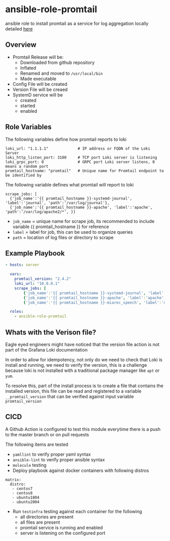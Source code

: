 # ansible-role-promtail
ansible role to install promtail as a service for log aggregation locally detailed [here](https://grafana.com/docs/loki/latest/installation/local/)

## Overview
 - Promtail Release will be:
    - Downloaded from github repository
    - Inflated
    - Renamed and moved to `/usr/local/bin`
    - Made executable
 - Config File will be created
 - Version File will be creaed
 - SystemD service will be
    - created
    - started
    - enabled

## Role Variables
The following variables define how promtail reports to loki
```
loki_url: "1.1.1.1"             # IP address or FQDN of the Loki Server
loki_http_listen_port: 3100     # TCP port Loki server is listening
loki_grpc_port: 0               # GRPC port Loki server listens, 0 means a random port
promtail_hostname: "promtail"   # Unique name for Promtail endpoint to be identified by
```
The following variable defines what promtail will report to loki
```
scrape_jobs: [
  {'job_name':'{{ promtail_hostname }}-systemd-journal', 'label':'journal', 'path':'/var/log/journal'},
  {'job_name':'{{ promtail_hostname }}-apache', 'label':'apache', 'path':'/var/log/apache2/*', }]
```

- `job_name` = unique name for scrape job, its recommended to include variable {{ promtail_hostname }} for reference
- `label`    = label for job, this can be used to organize queries
- `path`     = location of log files or directory to scrape

## Example Playbook

```yaml
- hosts: server

  vars:
    promtail_version: "2.4.2"
    loki_url: "10.0.0.1"
    scrape_jobs: [
        {'job_name':'{{ promtail_hostname }}-systemd-journal', 'label':'journal', 'path':'/var/log/journal'},
        {'job_name':'{{ promtail_hostname }}-apache', 'label':'apache', 'path':'/var/log/apache2/*', },
        {'job_name':'{{ promtail_hostname }}-miarec_speech', 'label':'miarec_speech', 'path':'/var/log/miarec_speech/*', }]

  roles:
    - ansible-role-promtail
```

## Whats with the Verison file?
Eagle eyed engineers might have noticed that the version file action is not part of the Grafana Loki documentation

In order to allow for idempotency, not only do we need to check that Loki is install and running, we need to verify the version,  this is a challenge because loki is not installed with a traditional package manager like `apt` or `yum`.

To resolve this, part of the install process is to create a file that contains the installed version,   this file can be read and registered to a variable `__promtail_version` that can be verified against input variable `promtail_version`

## CICD
A Github Action is configured to test this module everytime there is a push to the master branch or on pull requests

The following items are tested
- `yamllint` to verify proper yaml syntax
- `ansible-lint` to verify proper ansible syntax
- `molecule` testing
- Deploy playbook against docker containers with following distros
```
matrix:
  distro:
   - centos7
   - centos8
   - ubuntu1804
   - ubuntu2004
```
- Run `testinfra` testing against each container for the following
  - all directories are present
  - all files are present
  - promtail service is running and enabled
  - server is listening on the configured port